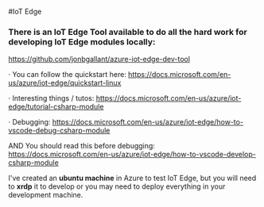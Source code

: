 #IoT Edge

### There is an IoT Edge Tool available to do all the hard work for developing IoT Edge modules locally: 
https://github.com/jonbgallant/azure-iot-edge-dev-tool


· You can follow the quickstart here: 
https://docs.microsoft.com/en-us/azure/iot-edge/quickstart-linux

· Interesting things / tutos: 
 https://docs.microsoft.com/en-us/azure/iot-edge/tutorial-csharp-module

 · Debugging:
 https://docs.microsoft.com/en-us/azure/iot-edge/how-to-vscode-debug-csharp-module

 AND You should read this before debugging:
 https://docs.microsoft.com/en-us/azure/iot-edge/how-to-vscode-develop-csharp-module


I've created an **ubuntu machine** in Azure to test IoT Edge, but you will need to **xrdp** it to develop or you may need to deploy everything in your development machine.
